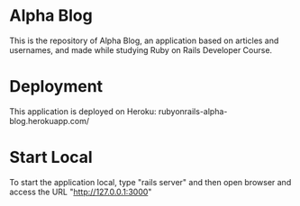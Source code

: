 # Alpha Blog
This is the repository of Alpha Blog, an application based on articles and usernames, and made while studying Ruby on Rails Developer Course.

# Deployment
This application is deployed on Heroku: rubyonrails-alpha-blog.herokuapp.com/

# Start Local
To start the application local, type "rails server" and then open browser and access the URL "http://127.0.0.1:3000"

